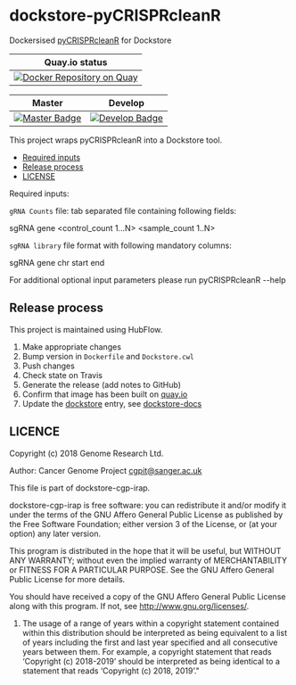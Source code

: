 
# dockstore-pyCRISPRcleanR

Dockersised [pyCRISPRcleanR] for Dockstore

| Quay.io status                                     |
| ---------------------------------------------------|
| [![Docker Repository on Quay][quay-badge]][quay-repo] |

| Master                                              | Develop                                               |
| --------------------------------------------------- | ----------------------------------------------------- |
| [![Master Badge][travis-master-badge]][travis-repo] | [![Develop Badge][travis-develop-badge]][travis-repo] |

This project wraps pyCRISPRcleanR into a Dockstore tool.

<!-- TOC depthFrom:2 depthTo:6 withLinks:1 updateOnSave:1 orderedList:0 -->

- [Required inputs](#required-inputs)
- [Release process](#release-process)
- [LICENSE](#LICENSE)

Required inputs:

```gRNA Counts``` file: tab separated file containing following fields:

sgRNA  gene  <control_count 1...N> <sample_count 1..N>

```sgRNA library``` file format with following mandatory columns:

sgRNA  gene  chr  start  end

For additional optional input parameters please run pyCRISPRcleanR --help

## Release process

This project is maintained using HubFlow.

1. Make appropriate changes
1. Bump version in `Dockerfile` and `Dockstore.cwl`
1. Push changes
1. Check state on Travis
1. Generate the release (add notes to GitHub)
1. Confirm that image has been built on [quay.io]
1. Update the [dockstore] entry, see [dockstore-docs]

## LICENCE

Copyright (c) 2018 Genome Research Ltd.

Author: Cancer Genome Project <cgpit@sanger.ac.uk>

This file is part of dockstore-cgp-irap.

dockstore-cgp-irap is free software: you can redistribute it and/or modify it under
the terms of the GNU Affero General Public License as published by the Free
Software Foundation; either version 3 of the License, or (at your option) any
later version.

This program is distributed in the hope that it will be useful, but WITHOUT
ANY WARRANTY; without even the implied warranty of MERCHANTABILITY or FITNESS
FOR A PARTICULAR PURPOSE. See the GNU Affero General Public License for more
details.

You should have received a copy of the GNU Affero General Public License
along with this program. If not, see <http://www.gnu.org/licenses/>.

1. The usage of a range of years within a copyright statement contained within this distribution should be interpreted as being equivalent to a list of years including the first and last year specified and all consecutive years between them. For example, a copyright statement that reads ‘Copyright (c) 2018-2019’ should be interpreted as being identical to a statement that reads ‘Copyright (c) 2018, 2019’."

<!--refs-->
 [pyCRISPRcleanR]: https://github.com/cancerit/pyCRISPRcleanR
 [travis-master-badge]: https://travis-ci.org/cancerit/dockstore-pyCRISPRcleanR.svg?branch=master
 [travis-develop-badge]: https://travis-ci.org/cancerit/dockstore-pyCRISPRcleanR.svg?branch=develop
 [travis-repo]: https://travis-ci.org/cancerit/dockstore-pyCRISPRcleanR
 [quay-badge]: https://quay.io/repository/wtsicgp/dockstore-pycrisprcleanr/status
 [quay-repo]: https://quay.io/repository/wtsicgp/dockstore-pycrisprcleanr
 [pyCRISPRcleanR-releases]: https://github.com/cancerit/dockstore-pyCRISPRcleanR/releases
 [quay.io]: https://quay.io/repository/wtsicgp/dockstore-pycrisprcleanr?tab=builds
 [dockstore]: https://dockstore.org/containers/quay.io/wtsicgp/dockstore-pycrisprcleanr
 [dockstore-docs]: https://dockstore.org/docs/getting-started-with-dockstore
